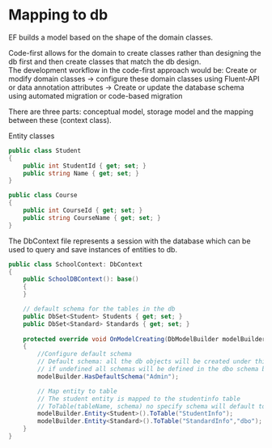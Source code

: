 
# Mapping to db

EF builds a model based on the shape of the domain classes.

Code-first allows for the domain to create classes rather than designing the db first and then create classes
that match the db design.\
The development workflow in the code-first approach would be: Create or modify domain classes -> configure these domain 
classes using Fluent-API or data annotation attributes -> Create or update the database schema using automated migration or code-based migration

There are three parts: conceptual model, storage model and the mapping between these (context class).

Entity classes
```C#
public class Student
{
    public int StudentId { get; set; }
    public string Name { get; set; }
}

public class Course
{
    public int CourseId { get; set; }
    public string CourseName { get; set; }
}
```

The DbContext file represents a session with the database which can be used to query and save instances of entities to db.
```C#
public class SchoolContext: DbContext 
{
    public SchoolDBContext(): base() 
    {
    }

    // default schema for the tables in the db
    public DbSet<Student> Students { get; set; }
    public DbSet<Standard> Standards { get; set; }
        
    protected override void OnModelCreating(DbModelBuilder modelBuilder)
    {
        //Configure default schema
        // Default schema: all the db objects will be created under this unless otherwise is specified
        // if undefined all schemas will be defined in the dbo schema by default
        modelBuilder.HasDefaultSchema("Admin");

        // Map entity to table
        // The student entity is mapped to the studentinfo table
        // ToTable(tableName, schema) no specify schema will default to admin
        modelBuilder.Entity<Student>().ToTable("StudentInfo");
        modelBuilder.Entity<Standard>().ToTable("StandardInfo","dbo");
    }
}
```